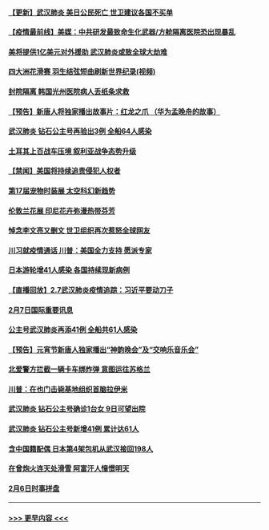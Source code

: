 #### [【更新】武汉肺炎 美日公民死亡 世卫建议各国不买单](../pages/prog202/a102770740.md?t=02081833) 
#### [【疫情最前线】美媒：中共研发最致命生化武器/方舱隔离医院恐出现暴乱](../pages/prog202/a102772439.md?t=02081833) 
#### [美将提供1亿美元对外援助 武汉肺炎或致全球大劫难](../pages/prog202/a102772361.md?t=02081833) 
#### [四大洲花滑赛 羽生结弦短曲刷新世界纪录(视频)](../pages/prog202/a102772341.md?t=02081833) 
#### [封院隔离 韩国光州医院病人丢纸条求救](../pages/prog202/a102772282.md?t=02081833) 
#### [【预告】新唐人将独家播出故事片：红龙之爪 （华为孟晚舟的故事）](../pages/prog202/a102767728.md?t=02081833) 
#### [武汉肺炎 钻石公主号再验出3例 全船64人感染](../pages/prog202/a102771726.md?t=02081833) 
#### [土耳其上百战车压境 叙利亚战争态势升级](../pages/prog202/a102772132.md?t=02081833) 
#### [【禁闻】美国将持续追责侵犯人权者](../pages/prog202/a102772042.md?t=02081833) 
#### [第17届宠物时装展 太空科幻新趋势](../pages/prog202/a102772033.md?t=02081833) 
#### [伦敦兰花展 印尼花卉弥漫热带芬芳](../pages/prog202/a102772026.md?t=02081833) 
#### [悼念李文亮又删文 世卫组织再次惹怒全球网友](../pages/prog202/a102771968.md?t=02081833) 
#### [川习就疫情通话 川普：美国全力支持 愿派专家](../pages/prog202/a102771930.md?t=02081833) 
#### [日本游轮增41人感染 各国持续现新病例](../pages/prog202/a102771912.md?t=02081833) 
#### [【直播回放】2.7武汉肺炎疫情追踪：习近平要动刀子](../pages/prog202/a102771649.md?t=02081833) 
#### [2月7日国际重要讯息](../pages/prog202/a102771747.md?t=02081833) 
#### [公主号武汉肺炎再添41例 全船共61人感染](../pages/prog202/a102771703.md?t=02081833) 
#### [【预告】元宵节新唐人独家播出“神韵晚会”及“交响乐音乐会”](../pages/prog202/a102767674.md?t=02081833) 
#### [北爱警方拦截一辆卡车绑炸弹 意图运往苏格兰](../pages/prog202/a102771609.md?t=02081833) 
#### [川普：在也门击毙基地组织首脑拉伊米](../pages/prog202/a102771528.md?t=02081833) 
#### [武汉肺炎 钻石公主号确诊1台女 9日可望出院](../pages/prog202/a102771518.md?t=02081833) 
#### [武汉肺炎 钻石公主号新增41例 累计达61人](../pages/prog202/a102771486.md?t=02081833) 
#### [含中国籍配偶 日本第4架包机从武汉接回198人](../pages/prog202/a102771472.md?t=02081833) 
#### [在曾炮火连天处滑雪 阿富汗人憧憬明天](../pages/prog202/a102771290.md?t=02081833) 
#### [2月6日时事拼盘](../pages/prog202/a102771225.md?t=02081833) 

----
#### [ >>> 更早内容 <<< ](../indexes/prog202-earlier.md)
